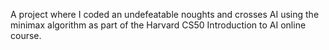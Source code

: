 A project where I coded an undefeatable noughts and crosses AI using the minimax algorithm as part of the Harvard CS50 Introduction to AI online course.
